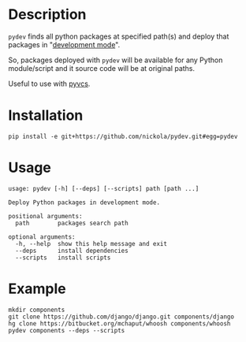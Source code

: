 Description
===========

`pydev` finds all python packages at specified path(s) and deploy
that packages in "[development mode](http://packages.python.org/distribute/setuptools.html#development-mode)".

So, packages deployed with `pydev` will be available for any Python module/script
and it source code will be at original paths.

Useful to use with [pyvcs](https://github.com/nickola/pyvcs).

Installation
============
    pip install -e git+https://github.com/nickola/pydev.git#egg=pydev

Usage
=====
    usage: pydev [-h] [--deps] [--scripts] path [path ...]

    Deploy Python packages in development mode.

    positional arguments:
      path        packages search path

    optional arguments:
      -h, --help  show this help message and exit
      --deps      install dependencies
      --scripts   install scripts

Example
=======
    mkdir components
    git clone https://github.com/django/django.git components/django
    hg clone https://bitbucket.org/mchaput/whoosh components/whoosh
    pydev components --deps --scripts
